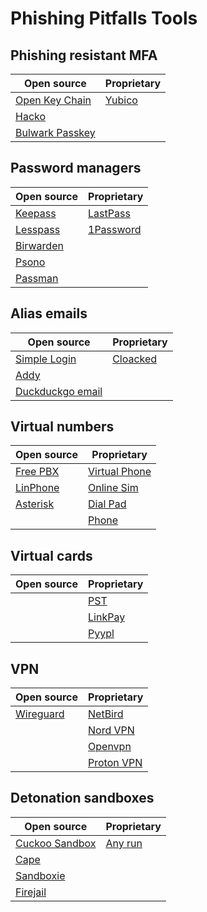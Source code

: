 # Phishing Pitfalls Tools

## Phishing resistant MFA
|                     Open source                     |               Proprietary              |
|-----------------------------------------------------|----------------------------------------|
|     [Open Key Chain](https://www.openkeychain.org/) |     [Yubico](https://www.yubico.com/)  |
|      [Hacko](https://www.hanko.io/)                 |                                        |
| [Bulwark Passkey](https://bulwark.id/)              |                                        |


## Password managers
|                     Open source                       |               Proprietary                      |
|-------------------------------------------------------|------------------------------------------------|
|     [Keepass](https://keepass.info/)                  | [LastPass](https://www.lastpass.com/)          |
|      [Lesspass](https://www.lesspass.com)             | [1Password](https://1password.com/)            |
| [Birwarden](https://bitwarden.com/pricing/)           |                                                |
| [Psono](https://psono.com/)                           |                                                |
| [Passman](https://www.passman.cc/)                    |                                                |

## Alias emails
|                     Open source                       |               Proprietary                      |
|-------------------------------------------------------|------------------------------------------------|
|[Simple Login](https://simplelogin.io/)                | [Cloacked](https://www.cloaked.com/)           |
|[Addy](https://addy.io)                                |
|[Duckduckgo email](https://duckduckgo.com/email/)      |

## Virtual numbers
|                     Open source                       |               Proprietary                      |
|-------------------------------------------------------|------------------------------------------------|
|[Free PBX](https://www.freepbx.org/)                   |[Virtual Phone](https://www.virtualphone.com/)  |
|[LinPhone](https://www.linphone.org/)                  |[Online Sim](https://onlinesim.io/)             |
|[Asterisk](https://www.asterisk.org/)                  |[Dial Pad](https://www.dialpad.com/)            |
|                                                       |[Phone](https://www.phone.com/)                 |

## Virtual cards
|                     Open source                       |               Proprietary                      |
|-------------------------------------------------------|------------------------------------------------|
|                                                       |[PST](https://pst.net/)                         |
|                                                       |[LinkPay](https://linkpay.io/)                  |
|                                                       |[Pyypl](https://www.pyypl.com/)                 |

## VPN
|                     Open source                       |               Proprietary                      |
|-------------------------------------------------------|------------------------------------------------|
|[Wireguard](https://www.wireguard.com/)                |[NetBird](https://netbird.io/)                  |                                                        
|                                                       |[Nord VPN](https://nordvpn.com/)                |
|                                                       |[Openvpn](https://openvpn.net/)                 |
|                                                       |[Proton VPN](https://protonvpn.com/)            |

## Detonation sandboxes
|                     Open source                       |               Proprietary                      |
|-------------------------------------------------------|------------------------------------------------|
|[Cuckoo Sandbox](https://cuckoosandbox.org/index.html) |[Any run](https://any.run/)                     |
|[Cape](https://capev2.readthedocs.io/en/latest/)       |                                                |
|[Sandboxie](https://sandboxie-plus.com/sandboxie/)     |                                                |
|[Firejail](https://github.com/netblue30/firejail)      |                                                |


